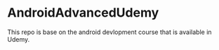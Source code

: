 # AndroidAdvancedUdemy

This repo is base on the android devlopment course that is available in Udemy.
